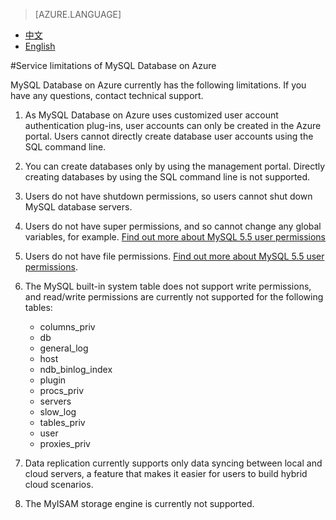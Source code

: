 <properties linkid="" urlDisplayName="" pageTitle="Understand the service limitations of MySQL Database on Azure – Azure cloud" metakeywords="Azure Cloud, technical documentation, documents and resources, MySQL, database, service restrictions and limitations, Azure MySQL, MySQL PaaS, Azure MySQL PaaS, Azure MySQL Service, Azure RDS" description="This article helps you understand the service limitations of MySQL Database on Azure during the period of this public preview version. Contact technical support if you have any questions about specific operations." metaCanonical="" services="MySQL" documentationCenter="Services" title="" authors="" solutions="" manager="" editor="" />

<tags ms.service="mysql_en" ms.date="07/05/2016" wacn.date="07/05/2016" wacn.lang="en" />

> [AZURE.LANGUAGE]
- [中文](/documentation/articles/mysql-database-operation-limitation/)
- [English](/documentation/articles/mysql-database-enus-operation-limitation/)

#Service limitations of MySQL Database on Azure

MySQL Database on Azure currently has the following limitations. If you have any questions, contact technical support.


1.	As MySQL Database on Azure uses customized user account authentication plug-ins, user accounts can only be created in the Azure portal. Users cannot directly create database user accounts using the SQL command line.
2.	You can create databases only by using the management portal. Directly creating databases by using the SQL command line is not supported. 
3.	Users do not have shutdown permissions, so users cannot shut down MySQL database servers.
4.	Users do not have super permissions, and so cannot change any global variables, for example. [Find out more about MySQL 5.5 user permissions](https://dev.mysql.com/doc/refman/5.5/en/privileges-provided.html)
5.	Users do not have file permissions. [Find out more about MySQL 5.5 user permissions](https://dev.mysql.com/doc/refman/5.5/en/privileges-provided.html).
6.	The MySQL built-in system table does not support write permissions, and read/write permissions are currently not supported for the following tables:

	* columns_priv
	* db
	* general_log
	* host
	* ndb_binlog_index
	* plugin
	* procs_priv
	* servers
	* slow_log
	* tables_priv
	* user
	* proxies_priv

7.	Data replication currently supports only data syncing between local and cloud servers, a feature that makes it easier for users to build hybrid cloud scenarios.
8.	The MyISAM storage engine is currently not supported.



<!--HONumber=81-->